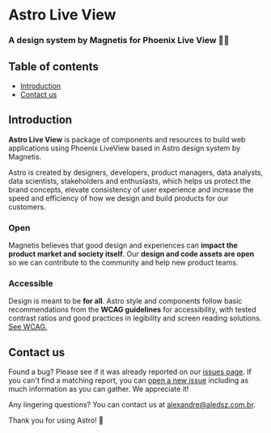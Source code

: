 # Astro Live View 

### A design system by Magnetis for Phoenix Live View 👩‍🚀

## Table of contents

- [Introduction](#introduction)
- [Contact us](#contact-us)

## Introduction

**Astro Live View** is package of components and resources to build web applications using Phoenix LiveView based in Astro design system by Magnetis.

Astro is created by designers, developers, product managers, data analysts, data scientists, stakeholders and enthusiasts, which helps us protect the brand concepts, elevate consistency of user experience and increase the speed and efficiency of how we design and build products for our customers.

### Open

Magnetis believes that good design and experiences can **impact the product market and society itself**. Our **design and code assets are open** so we can contribute to the community and help new product teams.

### Accessible

Design is meant to be **for all**. Astro style and components follow basic recommendations from the **WCAG guidelines** for accessibility, with tested contrast ratios and good practices in legibility and screen reading solutions.
[See WCAG.](https://www.w3.org/TR/WCAG21/)

## Contact us

Found a bug? Please see if it was already reported on our [issues page](https://github.com/aledsz/astro-live-view/issues). If you can't find a matching report, you can [open a new issue](https://github.com/aledsz/astro-live-view/issues/new) including as much information as you can gather. We appreciate it!

Any lingering questions? You can contact us at [alexandre@aledsz.com.br](mailto:alexandre@aledsz.com.br).

Thank you for using Astro! 🎉

